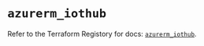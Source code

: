 # `azurerm_iothub`

Refer to the Terraform Registory for docs: [`azurerm_iothub`](https://www.terraform.io/docs/providers/azurerm/r/iothub).

